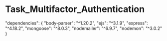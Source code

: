 # Task_Multifactor_Authentication

"dependencies": {
    "body-parser": "^1.20.2",
    "ejs": "^3.1.9",
    "express": "^4.18.2",
    "mongoose": "^8.0.3",
    "nodemailer": "^6.9.7",
    "nodemon": "^3.0.2"
  }
